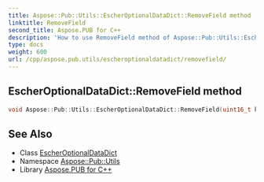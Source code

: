 ```yaml
---
title: Aspose::Pub::Utils::EscherOptionalDataDict::RemoveField method
linktitle: RemoveField
second_title: Aspose.PUB for C++
description: 'How to use RemoveField method of Aspose::Pub::Utils::EscherOptionalDataDict class in C++.'
type: docs
weight: 600
url: /cpp/aspose.pub.utils/escheroptionaldatadict/removefield/
---
```

## EscherOptionalDataDict::RemoveField method




```cpp
void Aspose::Pub::Utils::EscherOptionalDataDict::RemoveField(uint16_t key)
```

## See Also

* Class [EscherOptionalDataDict](../)
* Namespace [Aspose::Pub::Utils](../../)
* Library [Aspose.PUB for C++](../../../)
